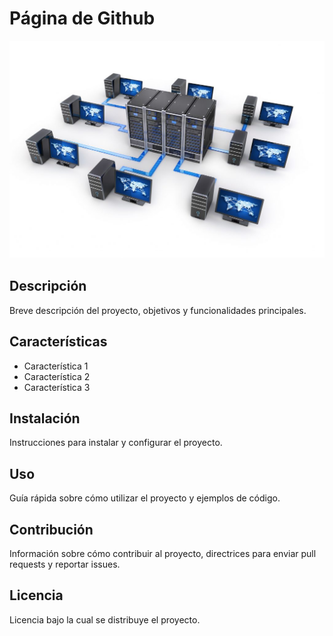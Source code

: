 # Página de Github

![Imagen de Portada](recursos/sistemasinformaticos.jpg)


## Descripción

Breve descripción del proyecto, objetivos y funcionalidades principales.


## Características

- Característica 1
- Característica 2
- Característica 3
  
  
## Instalación

Instrucciones para instalar y configurar el proyecto.


## Uso

Guía rápida sobre cómo utilizar el proyecto y ejemplos de código.


## Contribución

Información sobre cómo contribuir al proyecto, directrices para enviar pull requests y reportar issues.


## Licencia

Licencia bajo la cual se distribuye el proyecto.
